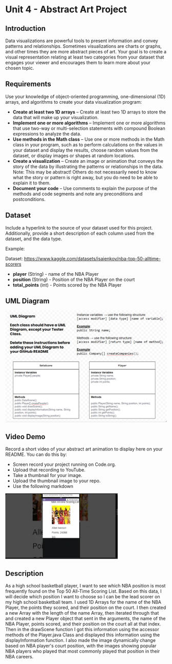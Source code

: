 # Unit 4 - Abstract Art Project

## Introduction

Data visualizations are powerful tools to present information and convey patterns and relationships. Sometimes visualizations are charts or graphs, and other times they are more abstract pieces of art. Your goal is to create a visual representation relating at least two categories from your dataset that engages your viewer and encourages them to learn more about your chosen topic.

## Requirements

Use your knowledge of object-oriented programming, one-dimensional (1D) arrays, and algorithms to create your data visualization program:

- **Create at least two 1D arrays** – Create at least two 1D arrays to store the data that will make up your visualization.
- **Implement one or more algorithms** – Implement one or more algorithms that use two-way or multi-selection statements with compound Boolean expressions to analyze the data.
- **Use methods in the Math class** – Use one or more methods in the Math class in your program, such as to perform calculations on the values in your dataset and display the results, choose random values from the dataset, or display images or shapes at random locations.
- **Create a visualization** – Create an image or animation that conveys the story of the data by illustrating the patterns or relationships in the data.
  Note: This may be abstract! Others do not necessarily need to know what the story or pattern is right away, but you do need to be able to explain it to them.
- **Document your code** – Use comments to explain the purpose of the methods and code segments and note any preconditions and postconditions.

## Dataset

Include a hyperlink to the source of your dataset used for this project. Additionally, provide a short description of each column used from the dataset, and the data type.

Example:

Dataset: https://www.kaggle.com/datasets/isaienkov/nba-top-50-alltime-scorers

- **player** (String) - name of the NBA Player
- **position** (String) - Position of the NBA Player on the court
- **total_points** (int) - Points scored by the NBA Player

## UML Diagram

![UML Diagram](image.png)

## Video Demo

Record a short video of your abstract art animation to display here on your README. You can do this by:

- Screen record your project running on Code.org.
- Upload that recording to YouTube.
- Take a thumbnail for your image.
- Upload the thumbnail image to your repo.
- Use the following markdown

[![Thumbnail for Youtube Video](image-1.png)](https://www.youtube.com/shorts/9BQUSY5PwaE)

## Description

As a high school basketball player, I want to see which NBA position is most frequently found on the Top 50 All-Time Scoring List. Based on this data, I will decide which position I want to choose so I can be the lead scorer on my high school basketball team. I used 1D Arrays for the name of the NBA Player, the points they scored, and their position on the court. I then created a new Array with the length of the name Array, then iterated through that and created a new Player object that sent in the arguments, the name of the NBA Player, points scored, and their position on the court all at that index. Then in the drawScene function I got this information using the accessor methods of the Player.java Class and displayed this information using the displayInformation function. I also made the image dynamically change based on NBA player's court position, with the images showing popular NBA players who played that most commonly played that position in their NBA careers. 